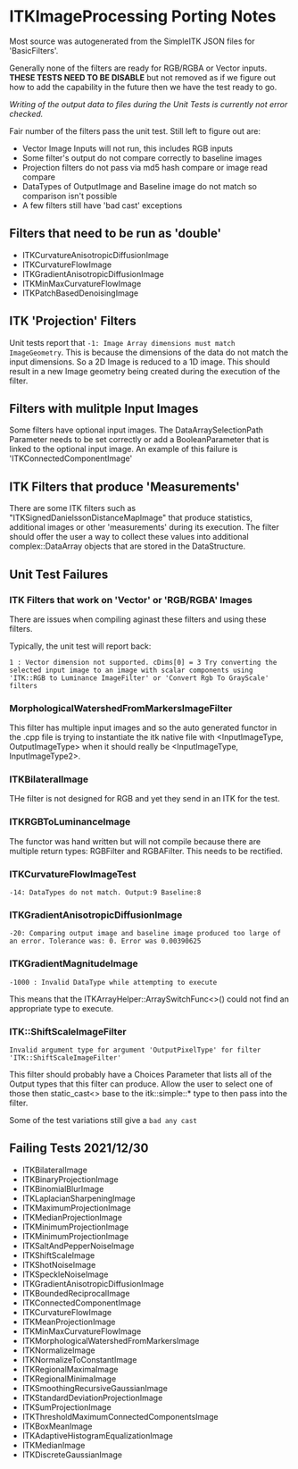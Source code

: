# ITKImageProcessing Porting Notes #

Most source was autogenerated from the SimpleITK JSON files for 'BasicFilters'.

Generally none of the filters are ready for RGB/RGBA or Vector inputs. **THESE TESTS
NEED TO BE DISABLE** but not removed as if we figure out how to add the capability in
the future then we have the test ready to go.

*Writing of the output data to files during the Unit Tests is currently not error checked.*

Fair number of the filters pass the unit test. Still left to figure out are:

* Vector Image Inputs will not run, this includes RGB inputs
* Some filter's output do not compare correctly to baseline images
* Projection filters do not pass via md5 hash compare or image read compare
* DataTypes of OutputImage and Baseline image do not match so comparison isn't possible
* A few filters still have 'bad cast' exceptions

## Filters that need to be run as 'double' ##

* ITKCurvatureAnisotropicDiffusionImage
* ITKCurvatureFlowImage
* ITKGradientAnisotropicDiffusionImage
* ITKMinMaxCurvatureFlowImage
* ITKPatchBasedDenoisingImage

## ITK 'Projection' Filters ##

Unit tests report that ```-1: Image Array dimensions must match ImageGeometry```. This is because
the dimensions of the data do not match the input dimensions. So a 2D Image is reduced
to a 1D image. This should result in a new Image geometry being created during the
execution of the filter.

## Filters with mulitple Input Images ##

Some filters have optional input images. The DataArraySelectionPath Parameter needs
to be set correctly or add a BooleanParameter that is linked to the optional input image.
An example of this failure is 'ITKConnectedComponentImage'

## ITK Filters that produce 'Measurements' ##

There are some ITK filters such as "ITKSignedDanielssonDistanceMapImage" that produce
statistics, additional images or other 'measurements' during its execution. The filter
should offer the user a way to collect these values into additional complex::DataArray
objects that are stored in the DataStructure.

## Unit Test Failures ##

### ITK Filters that work on 'Vector' or 'RGB/RGBA' Images ###

There are issues when compiling aginast these filters and using these filters.

Typically, the unit test will report back:

```1 : Vector dimension not supported. cDims[0] = 3 Try converting the selected input image to an image with scalar components using 'ITK::RGB to Luminance ImageFilter' or 'Convert Rgb To GrayScale' filters```

### MorphologicalWatershedFromMarkersImageFilter ###
  
This filter has multiple input images and so the auto generated functor in the 
.cpp file is trying to instantiate the itk native file with <InputImageType, OutputImageType>
when it should really be <InputImageType, InputImageType2>.

### ITKBilateralImage ###

THe filter is not designed for RGB and yet they send in an ITK for the test.

### ITKRGBToLuminanceImage ###

The functor was hand written but will not compile because there are multiple return
types: RGBFilter and RGBAFilter. This needs to be rectified.

### ITKCurvatureFlowImageTest ###

```
-14: DataTypes do not match. Output:9 Baseline:8
```

### ITKGradientAnisotropicDiffusionImage ###

```
-20: Comparing output image and baseline image produced too large of an error. Tolerance was: 0. Error was 0.00390625
```

### ITKGradientMagnitudeImage ###
```
-1000 : Invalid DataType while attempting to execute
```
This means that the ITKArrayHelper::ArraySwitchFunc<>() could not find an appropriate
type to execute.

### ITK::ShiftScaleImageFilter ###

```Invalid argument type for argument 'OutputPixelType' for filter 'ITK::ShiftScaleImageFilter'```

This filter should probably have a Choices Parameter that lists all of the Output 
types that this filter can produce. Allow the user to select one of those then 
static_cast<> base to the itk::simple::* type to then pass into the filter.

Some of the test variations still give a ```bad any cast```

## Failing Tests 2021/12/30 ##

+ ITKBilateralImage 
+ ITKBinaryProjectionImage 
+ ITKBinomialBlurImage 
+ ITKLaplacianSharpeningImage 
+ ITKMaximumProjectionImage 
+ ITKMedianProjectionImage 
+ ITKMinimumProjectionImage 
+ ITKMinimumProjectionImage 
+ ITKSaltAndPepperNoiseImage 
+ ITKShiftScaleImage 
+ ITKShotNoiseImage 
+ ITKSpeckleNoiseImage 
+ ITKGradientAnisotropicDiffusionImage 
+ ITKBoundedReciprocalImage 
+ ITKConnectedComponentImage 
+ ITKCurvatureFlowImage 
+ ITKMeanProjectionImage 
+ ITKMinMaxCurvatureFlowImage 
+ ITKMorphologicalWatershedFromMarkersImage 
+ ITKNormalizeImage 
+ ITKNormalizeToConstantImage 
+ ITKRegionalMaximaImage 
+ ITKRegionalMinimaImage 
+ ITKSmoothingRecursiveGaussianImage 
+ ITKStandardDeviationProjectionImage 
+ ITKSumProjectionImage 
+ ITKThresholdMaximumConnectedComponentsImage 
+ ITKBoxMeanImage 
+ ITKAdaptiveHistogramEqualizationImage 
+ ITKMedianImage 
+ ITKDiscreteGaussianImage 


